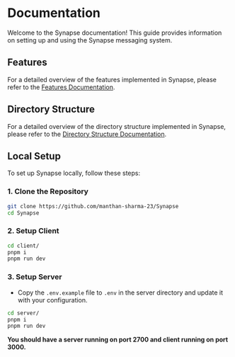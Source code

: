 # Documentation

Welcome to the Synapse documentation! This guide provides information on setting up and using the Synapse messaging system.

## Features

For a detailed overview of the features implemented in Synapse, please refer to the [Features Documentation](./FEATURES.md).

## Directory Structure

For a detailed overview of the directory structure implemented in Synapse, please refer to the [Directory Structure Documentation](./STRUCTURE.md).


## Local Setup

To set up Synapse locally, follow these steps:

### 1. **Clone the Repository**

```bash
git clone https://github.com/manthan-sharma-23/Synapse
cd Synapse
```

### 2. **Setup Client**
```bash
cd client/
pnpm i
pnpm run dev
```

### 3. **Setup Server**
- Copy the `.env.example` file to `.env` in the server directory and update it with your configuration.
```bash
cd server/
pnpm i
pnpm run dev
```

**You should have a server running on port 2700 and client running on port 3000.**